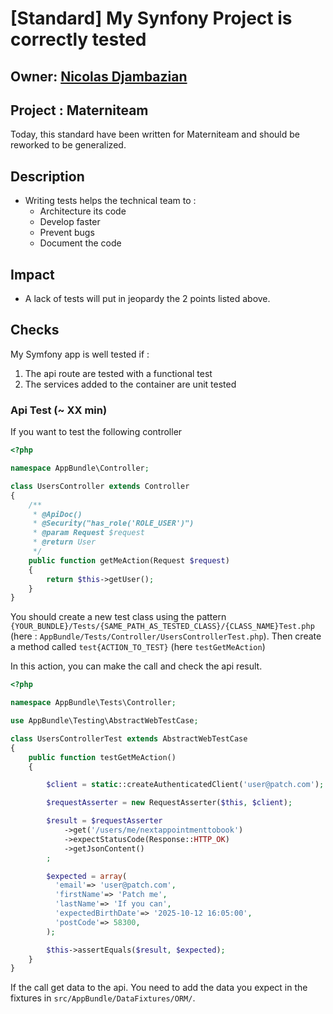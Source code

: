 # [Standard] My Synfony Project is correctly tested

## Owner: [Nicolas Djambazian](https://github.com/nhacsam)
## Project : Materniteam

Today, this standard have been written for Materniteam and should be reworked to be generalized.

## Description

- Writing tests helps the technical team to :
  - Architecture its code
  - Develop faster
  - Prevent bugs
  - Document the code

## Impact

- A lack of tests will put in jeopardy the 2 points listed above.

## Checks

My Symfony app is well tested if :

  1. The api route are tested with a functional test
  2. The services added to the container are unit tested 


### Api Test (~ XX min)

If you want to test the following controller

```php
<?php

namespace AppBundle\Controller;

class UsersController extends Controller
{
    /**
     * @ApiDoc()
     * @Security("has_role('ROLE_USER')")
     * @param Request $request
     * @return User
     */
    public function getMeAction(Request $request)
    {
        return $this->getUser();
    }
}
```

You should create a new test class using the pattern `{YOUR_BUNDLE}/Tests/{SAME_PATH_AS_TESTED_CLASS}/{CLASS_NAME}Test.php` (here :  `AppBundle/Tests/Controller/UsersControllerTest.php`).
Then create a method called `test{ACTION_TO_TEST}` (here `testGetMeAction`)

In this action, you can make the call and check the api result.

```php
<?php

namespace AppBundle\Tests\Controller;

use AppBundle\Testing\AbstractWebTestCase;

class UsersControllerTest extends AbstractWebTestCase
{
    public function testGetMeAction()
    {

        $client = static::createAuthenticatedClient('user@patch.com');

        $requestAsserter = new RequestAsserter($this, $client);

        $result = $requestAsserter
            ->get('/users/me/nextappointmenttobook')
            ->expectStatusCode(Response::HTTP_OK)
            ->getJsonContent()
        ;

        $expected = array(
          'email'=> 'user@patch.com',
          'firstName'=> 'Patch me',
          'lastName'=> 'If you can',
          'expectedBirthDate'=> '2025-10-12 16:05:00',
          'postCode'=> 58300,
        );

        $this->assertEquals($result, $expected);
    }
}
```


If the call get data to the api. You need to add the data you expect in the fixtures in `src/AppBundle/DataFixtures/ORM/`.




